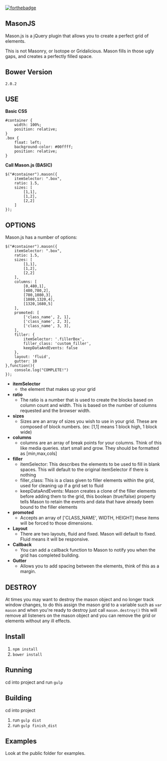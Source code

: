 [![forthebadge](http://forthebadge.com/images/badges/powered-by-electricity.svg)](http://forthebadge.com)

## MasonJS

Mason.js is a jQuery plugin that allows you to create a perfect grid of elements.

This is not Masonry, or Isotope or Gridalicious. Mason fills in those ugly gaps, and creates a perfectly filled space.

## Bower Version

`2.0.2`

## USE

**Basic CSS**

```
#container {
	width: 100%;
	position: relative;
}
.box {
	float: left;
	background-color: #00ffff;
	position: relative;
}
```

**Call Mason.js (BASIC)**

```
$("#container").mason({
	itemSelector: ".box",
	ratio: 1.5,
	sizes: [
		[1,1],
		[1,2],
		[2,2]
	]
});
```

## OPTIONS

Mason.js has a number of options:

```
$("#container").mason({
	itemSelector: ".box",
	ratio: 1.5,
	sizes: [
		[1,1],
		[1,2],
		[2,2]
	],
	columns: [
		[0,480,1],
		[480,780,2],
		[780,1080,3],
		[1080,1320,4],
		[1320,1680,5]
	],
	promoted: [
		['class_name', 2, 1],
		['class_name', 2, 3],
		['class_name', 3, 3],
	],
	filler: {
		itemSelector: '.fillerBox',
		filler_class: 'custom_filler',
		keepDataAndEvents: false
	},
	layout: 'fluid',
	gutter: 10
},function(){
	console.log("COMPLETE!")
});
```

- **itemSelector**
	- the element that makes up your grid
- **ratio**
	- The ratio is a number that is used to create the blocks based on column count and width. This is based on the number of columns requested and the browser width.
- **sizes**
	- Sizes are an array of sizes you wish to use in your grid. These are composed of block numbers. (ex: [1,1] means 1 block high, 1 block wide)
- **columns**
	- columns are an array of break points for your columns. Think of this like media queries. start small and grow. They should be formatted as [min,max,cols]
- **filler**
	- itemSelector: This describes the elements to be used to fill in blank spaces. This will default to the original itemSelector if there is nothing
	- filler_class: This is a class given to filler elements within the grid, used for cleaning up if a grid set to fluid
	- keepDataAndEvents: Mason creates a clone of the filler elements before adding them to the grid, this boolean (true/false) property tells Mason to retain the events and data that have already been bound to the filler elements
- **promoted**
	- Accepts an array of ['CLASS_NAME', WIDTH, HEIGHT] these items will be forced to those dimensions.
- **Layout**
	- There are two layouts, fluid and fixed. Mason will default to fixed. Fluid means it will be responsive.
- **Callback**
	- You can add a callback function to Mason to notify you when the grid has completed building.
- **Gutter**
	- Allows you to add spacing between the elements, think of this as a margin.

## DESTROY

At times you may want to destroy the mason object and no longer track window changes, to do this assign the mason grid to a variable such as `var mason` and when you're ready to destroy just call `mason.destroy()` this will remove all listeners on the mason object and you can remove the grid or elements without any ill effects.

## Install

1. `npm install`
2. `bower install`

## Running

cd into project and run `gulp`

## Building

cd into project

1. run `gulp dist`
2. run `gulp finish_dist`

## Examples

Look at the public folder for examples.
